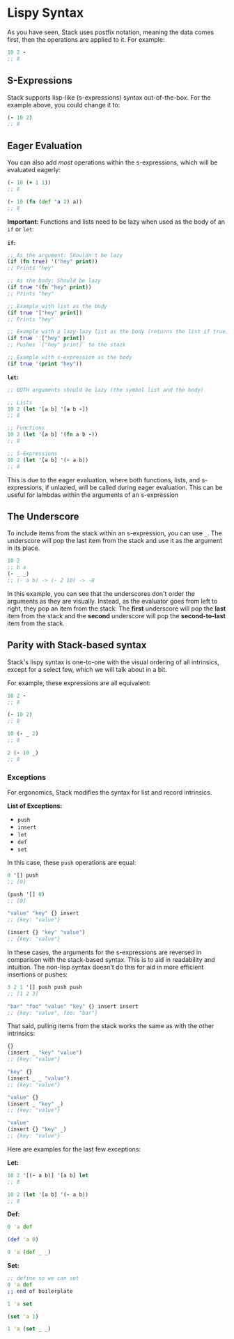 # Lispy Syntax

As you have seen, Stack uses postfix notation, meaning the data comes first, then the operations are applied to it. For example:

```clj
10 2 -
;; 8
```

## S-Expressions

Stack supports lisp-like (s-expressions) syntax out-of-the-box. For the example above, you could change it to:

```clj
(- 10 2)
;; 8
```

## Eager Evaluation

You can also add *most* operations within the s-expressions, which will be evaluated eagerly:

```clj
(- 10 (+ 1 1))
;; 8

(- 10 (fn (def 'a 2) a))
;; 8
```

**Important:** Functions and lists need to be lazy when used as the body of an `if` or `let`:

**`if`:**

```clj
;; As the argument: Shouldn't be lazy
(if (fn true) '("hey" print))
;; Prints "hey"

;; As the body: Should be lazy
(if true '(fn "hey" print))
;; Prints "hey"

;; Example with list as the body
(if true '["hey" print])
;; Prints "hey"

;; Example with a lazy-lazy list as the body (returns the list if true)
(if true ''["hey" print])
;; Pushes `["hey" print]` to the stack

;; Example with s-expression as the body
(if true '(print "hey"))
```

**`let`:**

```clj
;; BOTH arguments should be lazy (the symbol list and the body)

;; Lists
10 2 (let '[a b] '[a b -])
;; 8

;; Functions
10 2 (let '[a b] '(fn a b -))
;; 8

;; S-Expressions
10 2 (let '[a b] '(- a b))
;; 8
```

This is due to the eager evaluation, where both functions, lists, and s-expressions, if unlazied, will be called during eager evaluation. This can be useful for lambdas within the arguments of an s-expression

## The Underscore

To include items from the stack within an s-expression, you can use `_`. The underscore will pop the last item from the stack and use it as the argument in its place.

```clj
10 2
;; b a
(- _ _)
;; (- a b) -> (- 2 10) -> -8
```

In this example, you can see that the underscores don't order the arguments as they are visually. Instead, as the evaluator goes from left to right, they pop an item from the stack. The **first** underscore will pop the **last** item from the stack and the **second** underscore will pop the **second-to-last** item from the stack.

## Parity with Stack-based syntax

Stack's lispy syntax is one-to-one with the visual ordering of all intrinsics, except for a select few, which we will talk about in a bit.

For example, these expressions are all equivalent:

```clj
10 2 -
;; 8

(- 10 2)
;; 8

10 (- _ 2)
;; 8

2 (- 10 _)
;; 8
```

### Exceptions

For ergonomics, Stack modifies the syntax for list and record intrinsics.

**List of Exceptions:**
- `push`
- `insert`
- `let`
- `def`
- `set`

In this case, these `push` operations are equal:

```clj
0 '[] push
;; [0]

(push '[] 0)
;; [0]
```

```clj
"value" "key" {} insert
;; {key: "value"}

(insert {} "key" "value")
;; {key: "value"}
```

In these cases, the arguments for the s-expressions are reversed in comparison with the stack-based syntax. This is to aid in readability and intuition. The non-lisp syntax doesn't do this for aid in more efficient insertions or pushes:

```clj
3 2 1 '[] push push push
;; [1 2 3]

"bar" "foo" "value" "key" {} insert insert
;; {key: "value", foo: "bar"}
```

That said, pulling items from the stack works the same as with the other intrinsics:

```clj
{}
(insert _ "key" "value")
;; {key: "value"}

"key" {}
(insert _ _ "value")
;; {key: "value"}

"value" {}
(insert _ "key" _)
;; {key: "value"}

"value"
(insert {} "key" _)
;; {key: "value"}
```

Here are examples for the last few exceptions:

**Let:**

```clj
10 2 '[(- a b)] '[a b] let
;; 8

10 2 (let '[a b] '(- a b))
;; 8
```

**Def:**

```clj
0 'a def

(def 'a 0)

0 'a (def _ _)
```

**Set:**

```clj
;; define so we can set
0 'a def
;; end of boilerplate

1 'a set

(set 'a 1)

1 'a (set _ _)
```
